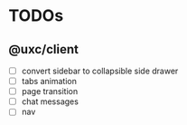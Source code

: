 # TODOs

## @uxc/client

- [ ] convert sidebar to collapsible side drawer
- [ ] tabs animation
- [ ] page transition
- [ ] chat messages
- [ ] nav
